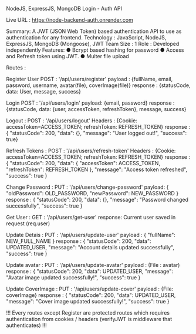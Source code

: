 NodeJS, ExpressJS, MongoDB Login - Auth API

Live URL : <a href='https://node-backend-auth.onrender.com' target='_blank'>https://node-backend-auth.onrender.com</a>


Summary: A JWT (JSON Web Token) based authentication API to use as authentication
for any frontend.
Technology : JavaScript, NodeJS, ExpressJS, MongoDB (Mongoose), JWT
Team Size : 1
Role : Developed independently
Features:
    ● Bcrypt based hashing for password
    ● Access and Refresh token using JWT.
    ● Multer file upload


Routes : 

Register User 
    POST : '/api/users/register'
    payload : {fullName, email, password, username, avatar(file), coverImage(file)}
    response : {statusCode, data: User, message, success}

Login 
    POST : '/api/users/login'
    payload: {email, password}
    response : {statusCode, data: {user, accessToken, refreshToken}, message, success}

Logout : 
    POST : '/api/users/logout'
    Headers : {Cookie: accessToken=ACCESS_TOKEN; refreshToken: REFRESH_TOKEN}
    response : { "statusCode": 200, "data": {}, "message": "User logged out!", "success": true}

Refresh Tokens : 
    POST : '/api/users/refresh-token'
    Headers : {Cookie: accessToken=ACCESS_TOKEN; refreshToken: REFRESH_TOKEN}
    response : {
                "statusCode": 200, "data": { "accessToken": ACCESS_TOKEN, "refreshToken": REFRESH_TOKEN }, 
                "message": "Access token refreshed",
                "success": true
               }


Change Password : 
    PUT : '/api/users/change-password'
    payload: { "oldPassword": OLD_PASSWORD, "newPassword": NEW_PASSWORD }
    response : { "statusCode": 200, "data": {}, "message": "Password changed successfully", "success": true }


Get User : 
    GET : '/api/users/get-user'
    response: Current user saved in request (req.user)


Update Detais : 
    PUT : '/api/users/update-user'
    payload : { "fullName": NEW_FULL_NAME }
    response : { "statusCode": 200, "data": UPDATED_USER, "message": "Account details updated successfully", 
                  "success": true
               }


Update avatar : 
    PUT : '/api/users/update-avatar'
    payload : (File : avatar)
    response : { "statusCode": 200, "data": UPDATED_USER, 
                 "message": "Avatar image updated successfully!", 
                 "success": true
               }

Update CoverImage : 
    PUT : '/api/users/update-cover'
    payload : {File: coverImage}
    response : {
                "statusCode": 200, "data": UPDATED_USER, "message": "Cover image updated successfully!", "success": true
               }


!!!
Every routes except Register are protected routes which requires authentication from cookies / headers 
(verifyJWT is middleware that authenticates)
!!!
